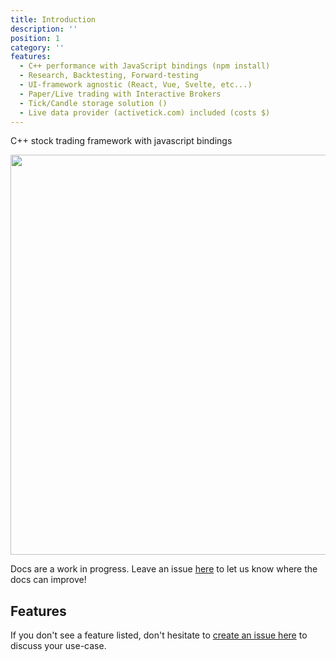 ```yaml
---
title: Introduction
description: ''
position: 1
category: ''
features:
  - C++ performance with JavaScript bindings (npm install)
  - Research, Backtesting, Forward-testing
  - UI-framework agnostic (React, Vue, Svelte, etc...)
  - Paper/Live trading with Interactive Brokers
  - Tick/Candle storage solution ()
  - Live data provider (activetick.com) included (costs $)
---
```


C++ stock trading framework with javascript bindings

<img src="/fpp-diagram.png" class="light-img my-16" alt=""/>
<img src="/fpp-diagram-dark.png" class="dark-img" width="1280" height="640" alt=""/>

<demo-button></demo-button>

<alert type="info">

Docs are a work in progress. Leave an issue [here](https://github.com/financialcpp/docs/issues/new) to let us know where the docs can improve!

</alert>

## Features

<list :items="features"></list>

If you don't see a feature listed, don't hesitate to [create an issue here](https://github.com/financialcpp/financialcpp/issues/new) to discuss your use-case.